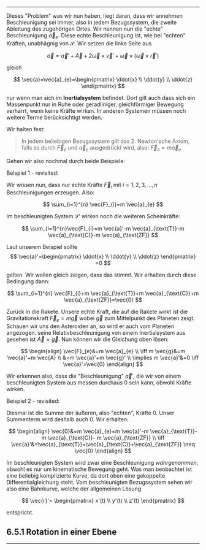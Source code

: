 ***

Dieses "Problem" was wir nun haben, liegt daran, dass wir annehmen Beschleunigung sei immer, also in jedem Bezugssystem, die zweite Ableitung des zugehörigen Ortes. Wir nennen nun die "echte" Beschleunigung $\vec{a}_{e}$. Diese echte Beschleunigung ist, wie bei "echten" Kräften, unabhägnig von $\mathcal{S}$. Wir setzen die linke Seite aus

$$
\vec{a}=\vec{a}'+\vec{A}+2\vec{\omega}\times \vec{v}'+\vec{\omega}\times(\vec{\omega}\times \vec{r}')
$$

gleich

$$
\vec{a}=\vec{a}_{e}=\begin{pmatrix}
\ddot{x} \\
\ddot{y} \\
\ddot{z}
\end{pmatrix}
$$

nur wenn man sich im **Inertialsystem** befindet. Dort gilt auch dass sich ein Massenpunkt nur in Ruhe oder geradliniger, gleichförmiger Bewegung verharrt, wenn keine Kräfte wirken. In anderen Systemen müssen noch weitere Terme berücksichtigt werden.

Wir halten fest:

>In jedem beliebigen Bezugssystem gilt das 2. Newton'sche Axiom, falls es durch $\vec{F}_{e}$ und $\vec{a}_{e}$ ausgedrückt wird, also: $\vec{F}_{e}=m \vec{a}_{e}$

Gehen wir also nochmal durch beide Beispiele:

Beispiel 1 - revisited:

Wir wissen nun, dass nur echte Kräfte $\vec{F}_{i}$ mit $i=1,2,3,\dots,n$ Beschleunigungen erzeugen. Also:

$$
\sum_{i=1}^{n} \vec{F}_{i}=m \vec{a}_{e}
$$

Im beschleunigten System $\mathcal{S}'$ wirken noch die weiteren Scheinkräfte:

$$
\sum_{i=1}^{n}\vec{F}_{i}=m \vec{a}'-m \vec{a}_{\text{T}}-m \vec{a}_{\text{C}}-m \vec{a}_{\text{ZF}}
$$

Laut unserem Beispiel sollte 
$$
\vec{a}'=\begin{pmatrix}
\ddot{x} \\
\ddot{y} \\
\ddot{z}
\end{pmatrix}
=0
$$

gelten. Wir wollen gleich zeigen, dass das stimmt. Wir erhalten durch diese Bedingung dann:

$$
\sum_{i=1}^{n} \vec{F}_{i}+m \vec{a}_{\text{T}}+m \vec{a}_{\text{C}}+m \vec{a}_{\text{ZF}}=\vec{0}
$$

Zurück in die Rakete. Unsere echte Kraft, die auf die Rakete wirkt ist die Gravitationskraft $\vec{F}_{e}=m \vec{g}$ wobei $\vec{g}$ zum Mittelpunkt des Planeten zeigt. Schauen wir uns den Asteroiden an, so wird er auch vom Planeten angezogen. seine Relativbeschleunigung von einem Inertialsystem aus gesehen ist $\vec{A}=\vec{g}$. Nun können wir die Gleichung oben lösen:

$$
\begin{align}
\vec{F}_{e}&=m \vec{a}_{e} \\
\iff m \vec{g}&=m \vec{a}'+m \vec{A} \\
&=m \vec{a}'+m \vec{g}' \\
\implies m \vec{a}'&=0 \iff \vec{a}'=\vec{0}
\end{align}
$$

Wir erkennen also, dass die "Beschleunigung" $\vec{a}'$, die wir von einem beschleunigten System aus messen durchaus $0$ sein kann, obwohl Kräfte wirken.

Beispiel 2 - revisited:

Diesmal ist die Summe der äußeren, also "echten", Kräfte $0$. Unser Summenterm wird deshalb auch $0$. Wir erhalten:

$$
\begin{align}
\vec{0}&=m \vec{a}_{e}=m \vec{a}'-m \vec{a}_{\text{T}}-m \vec{a}_{\text{C}}- m \vec{a}_{\text{ZF}} \\
\iff \vec{a}'&=\vec{a}_{\text{T}}+\vec{a}_{\text{C}}+\vec{a}_{\text{ZF}} \neq \vec{0}
\end{align}
$$

Im beschleunigten System wird zwar eine Beschleunigung *wahrgenommen*, obwohl es nur um kinematische Bewegung geht. Was man beobachtet ist eine beliebig komplizierte Kurve, da dort oben eine gekoppelte Differentialgleichung steht. Vom beschleunigten Bezugssystem sehen wir also eine Bahnkurve, welche der allgemeinen Lösung

$$
\vec{r}'=
\begin{pmatrix}
x'(t) \\
y'(t) \\
z'(t)
\end{pmatrix}
$$

entspricht.


## 6.5.1 Rotation in einer Ebene
***

